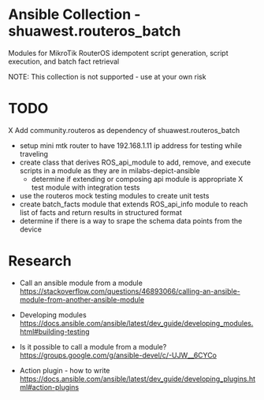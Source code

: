 # Ansible Collection - shuawest.routeros_batch

Modules for MikroTik RouterOS idempotent script generation, script execution, and batch fact retrieval

NOTE: This collection is not supported - use at your own risk

# TODO
 
X Add community.routeros as dependency of shuawest.routeros_batch
- setup mini mtk router to have 192.168.1.11 ip address for testing while traveling
- create class that derives ROS_api_module to add, remove, and execute scripts in a module as they are in milabs-depict-ansible
  - determine if extending or composing api module is appropriate
X test module with integration tests 
- use the routeros mock testing modules to create unit tests
- create batch_facts module that extends ROS_api_info module to reach list of facts and return results in structured format
- determine if there is a way to srape the schema data points from the device

# Research
- Call an ansible module from a module
  https://stackoverflow.com/questions/46893066/calling-an-ansible-module-from-another-ansible-module

- Developing modules
  https://docs.ansible.com/ansible/latest/dev_guide/developing_modules.html#building-testing

- Is it possible to call a module from a module?
  https://groups.google.com/g/ansible-devel/c/-UJW__6CYCo 

- Action plugin - how to write
  https://docs.ansible.com/ansible/latest/dev_guide/developing_plugins.html#action-plugins 